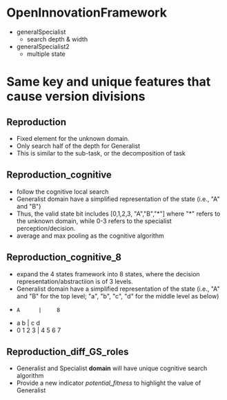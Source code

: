 # OpenInnovationFramework
* generalSpecialist 
  * search depth & width 
* generalSpecialist2 
  * multiple state 


# Same key and unique features that cause version divisions

## Reproduction
* Fixed element for the unknown domain. 
* Only search half of the depth for Generalist
* This is similar to the sub-task, or the decomposition of task

## Reproduction_cognitive
* follow the cognitive local search
* Generalist domain have a simplified representation of the state (i.e., "A" and "B")
* Thus, the valid state bit includes [0,1,2,3, "A","B","\*"] where "\*" refers to the unknown domain, while 0-3 refers to the specialist perception/decision.
* average and max pooling as the cognitive algorithm

## Reproduction_cognitive_8
* expand the 4 states framework into 8 states, where the decision representation/abstractiion is of 3 levels.
* Generalist domain have a simplified representation of the state (i.e., "A" and "B" for the top level; "a", "b", "c", "d" for the middle level as below)
 *     A      |     B
 *  a      b  |  c      d
 * 0 1    2 3 | 4 5    6 7



## Reproduction_diff_GS_roles
* Generalist and Specialist **domain** will have unique cognitive search algorithm
* Provide a new indicator *potential_fitness* to highlight the value of Generalist



